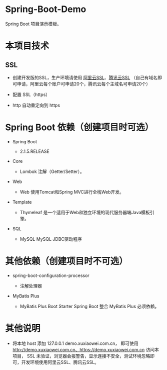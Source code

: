 # Spring-Boot-Demo
Spring Boot 项目演示模板。

# 本项目技术

## SSL

- 创建开发版的SSL，生产环境请使用 [阿里云SSL](https://www.aliyun.com/product/cas)、[腾讯云SSL](https://cloud.tencent.com/product/ssl)
    （自己有域名即可申请，阿里云每个账户可申请20个，腾讯云每个主域名可申请20个）
    
- 配置 SSL（https） 

- http 自动重定向到 https

# Spring Boot 依赖（创建项目时可选）

- Spring Boot
    - 2.1.5.RELEASE

- Core
    - Lombok                注解（Getter/Setter）。

- Web
    - Web                   使用Tomcat和Spring MVC进行全栈Web开发。

- Template
	- Thymeleaf             是一个适用于Web和独立环境的现代服务器端Java模板引擎。

- SQL
    - MySQL                 MySQL JDBC驱动程序
    
# 其他依赖（创建项目时不可选）

- spring-boot-configuration-processor   
    
    - 注解处理器

- MyBatis Plus

    - MyBatis Plus Boot Starter         Spring Boot 整合 MyBatis Plus 必须依赖。
    
# 其他说明

- 将本地 host 添加 127.0.0.1 demo.xuxiaowei.com.cn，
    即可使用 http://demo.xuxiaowei.com.cn、https://demo.xuxiaowei.com.cn 访问本项目，
    SSL 未验证，浏览器会报警告，显示连接不安全，测试环境忽略即可，开发环境使用阿里云SSL、腾讯云SSL。